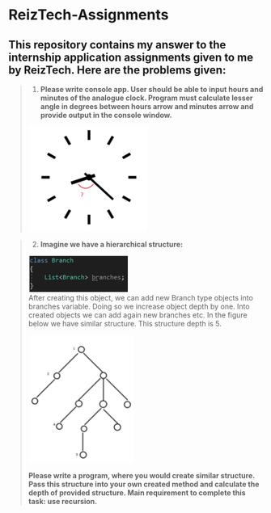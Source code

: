 # ReizTech-Assignments
## This repository contains my answer to the internship application assignments given to me by ReizTech. Here are the problems given: 

> 1. **Please write console app. User should be able to input hours and minutes of the analogue clock. Program must calculate lesser angle in degrees between hours arrow and minutes arrow and provide output in the console window.**
> 
> ![Clock Angle Problem Example](/images/1.png)
>



> 2. **Imagine we have a hierarchical structure:**
>
>
> ![Recursion Tree Class](/images/2.png)  
>After creating this object, we can add new Branch type objects into branches variable. Doing so we increase object depth by one. Into created objects we can add again new branches etc. In the figure below we have similar structure. This structure depth is 5.
>
>
>
>
>
>
> ![Recursion Tree Example](/images/3.png)
>
> **Please write a program, where you would create similar structure. Pass this structure into your own created method and calculate the depth of provided structure. Main requirement to complete this task: use recursion.**
>

